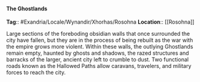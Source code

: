 #### The Ghostlands
**Tag**:: #Exandria/Locale/Wynandir/Xhorhas/Rosohna
**Location**:: [[Rosohna]]

 Large sections of the foreboding obsidian walls that once surrounded the city have fallen, but they are in the process of being rebuilt as the war with the empire grows more violent. Within these walls, the outlying Ghostlands remain empty, haunted by ghosts and shadows, the razed structures and barracks of the larger, ancient city left to crumble to dust. Two functional roads known as the Hallowed Paths allow caravans, travelers, and military forces to reach the city.
